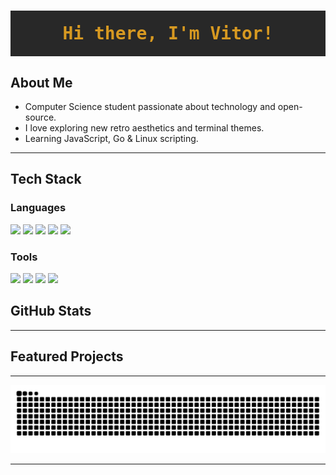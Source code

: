 <h1 align="center" style="color:#d79921;background:#282828;padding:20px 0;font-family:monospace;">
  Hi there, I'm Vitor!
</h1>

## About Me

- Computer Science student passionate about technology and open-source.
- I love exploring new retro aesthetics and terminal themes.
- Learning JavaScript, Go & Linux scripting.

---

## Tech Stack

### Languages
<p>
  <img src="https://img.shields.io/badge/JavaScript-282828?style=for-the-badge&logo=javascript&logoColor=fabd2f" />
  <img src="https://img.shields.io/badge/HTML5-282828?style=for-the-badge&logo=html5&logoColor=fb4934" />
  <img src="https://img.shields.io/badge/CSS3-282828?style=for-the-badge&logo=css&logoColor=83a598" />
  <img src="https://img.shields.io/badge/NodeJs-282828?style=for-the-badge&logo=nodedotjs&logoColor=a9b665" />
    <img src="https://img.shields.io/badge/Go-282828?style=for-the-badge&logo=go&logoColor=#7daea3" />

 <!-- <img src="https://img.shields.io/badge/Python-282828?style=for-the-badge&logo=python&logoColor=d79921" /> -->
<!--   <img src="https://img.shields.io/badge/Linux-282828?style=for-the-badge&logo=linux&logoColor=b8bb26" /> -->
<!--  <img src="https://img.shields.io/badge/Lua-282828?style=for-the-badge&logo=lua&logoColor=458588" /> -->
<!-- <img src="https://img.shields.io/badge/C++-282828?style=for-the-badge&logo=c%2B%2B&logoColor=fe8019" /> -->
 <!-- <img src="https://img.shields.io/badge/C%23-282828?style=for-the-badge&logo=csharp&logoColor=b8bb26" /> -->
<!-- <img src="https://img.shields.io/badge/Java-282828?style=for-the-badge&logo=java&logoColor=d3869b" /> -->
<!-- <img src="https://img.shields.io/badge/Nix-282828?style=for-the-badge&logo=nixos&logoColor=8ec07c" /> -->
</p>

### Tools
<p>
    <img src="https://img.shields.io/badge/Neovim-282828?style=for-the-badge&logo=neovim&logoColor=b8bb26" />
      <img src="https://img.shields.io/badge/Git-282828?style=for-the-badge&logo=git" />
<img src="https://img.shields.io/badge/Github-Copilot-282828?style=for-the-badge&logo=githubcopilot"/>
  <img src="https://img.shields.io/badge/VsCode-282828?style=for-the-badge&logo=v&logoColor=#7daea3"/>
</p>

## GitHub Stats



---


## Featured Projects

<!-- - [Catppuccin-Mocha-Mauve Dotfiles](https://github.com/viitorags/nixos-config) 
  <samp>My personal Catppuccin-Mocha-Mauve and Hyprland themed setup for NixOs</samp> -->

<!--
---

## Contact

- <img src="https://img.shields.io/badge/LinkedIn-282828?style=flat-square&logo=linkedin&logoColor=458588" /> [LinkedIn](https://www.linkedin.com/in/viitorags)
- ✉️ Email: viitorags@gmail.com 

-->

---

<picture>
  <source media="(prefers-color-scheme: dark)" srcset="https://raw.githubusercontent.com/viitorags/viitorags/output/github-contribution-grid-snake-dark.svg">
  <source media="(prefers-color-scheme: light)" srcset="https://raw.githubusercontent.com/viitorags/viitorags/output/github-contribution-grid-snake.svg">
  <img alt="github contribution grid snake animation" src="https://raw.githubusercontent.com/viitorags/viitorags/output/github-contribution-grid-snake.svg">
</picture>

---

##
